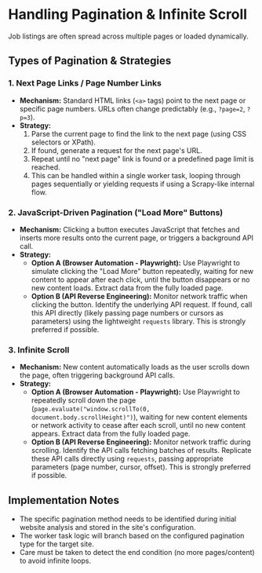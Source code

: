 # Handling Pagination & Infinite Scroll

Job listings are often spread across multiple pages or loaded dynamically.

## Types of Pagination & Strategies

### 1. Next Page Links / Page Number Links

*   **Mechanism:** Standard HTML links (`<a>` tags) point to the next page or specific page numbers. URLs often change predictably (e.g., `?page=2`, `?p=3`).
*   **Strategy:**
    1.  Parse the current page to find the link to the next page (using CSS selectors or XPath).
    2.  If found, generate a request for the next page's URL.
    3.  Repeat until no "next page" link is found or a predefined page limit is reached.
    4.  This can be handled within a single worker task, looping through pages sequentially or yielding requests if using a Scrapy-like internal flow.

### 2. JavaScript-Driven Pagination ("Load More" Buttons)

*   **Mechanism:** Clicking a button executes JavaScript that fetches and inserts more results onto the current page, or triggers a background API call.
*   **Strategy:**
    *   **Option A (Browser Automation - Playwright):** Use Playwright to simulate clicking the "Load More" button repeatedly, waiting for new content to appear after each click, until the button disappears or no new content loads. Extract data from the fully loaded page.
    *   **Option B (API Reverse Engineering):** Monitor network traffic when clicking the button. Identify the underlying API request. If found, call this API directly (likely passing page numbers or cursors as parameters) using the lightweight `requests` library. This is strongly preferred if possible.

### 3. Infinite Scroll

*   **Mechanism:** New content automatically loads as the user scrolls down the page, often triggering background API calls.
*   **Strategy:**
    *   **Option A (Browser Automation - Playwright):** Use Playwright to repeatedly scroll down the page (`page.evaluate("window.scrollTo(0, document.body.scrollHeight)")`), waiting for new content elements or network activity to cease after each scroll, until no new content appears. Extract data from the fully loaded page.
    *   **Option B (API Reverse Engineering):** Monitor network traffic during scrolling. Identify the API calls fetching batches of results. Replicate these API calls directly using `requests`, passing appropriate parameters (page number, cursor, offset). This is strongly preferred if possible.

## Implementation Notes

*   The specific pagination method needs to be identified during initial website analysis and stored in the site's configuration.
*   The worker task logic will branch based on the configured pagination type for the target site.
*   Care must be taken to detect the end condition (no more pages/content) to avoid infinite loops.